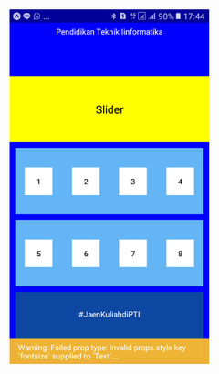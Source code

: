 <img src=" https://github.com/triadi17/tugas-Layout/blob/master/Screenshot_20180320-174432.png " width="350"/>
